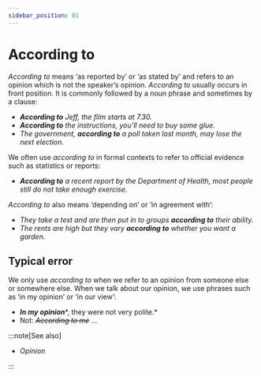 ```yaml
---
sidebar_position: 01
---
```


# According to

*According to* means ‘as reported by’ or ‘as stated by’ and refers to an opinion which is not the speaker’s opinion. *According to* usually occurs in front position. It is commonly followed by a noun phrase and sometimes by a clause:

- ***According to*** *Jeff, the film starts at 7.30.*
- ***According to*** *the instructions, you’ll need to buy some glue.*
- *The government, **according to** a poll taken last month, may lose the next election.*

We often use *according to* in formal contexts to refer to official evidence such as statistics or reports:

- ***According to*** *a recent report by the Department of Health, most people still do not take enough exercise.*

*According to* also means ‘depending on’ or ‘in agreement with’:

- *They take a test and are then put in to groups **according to** their ability.*
- *The rents are high but they vary **according to** whether you want a garden.*

## Typical error

We only use *according to* when we refer to an opinion from someone else or somewhere else. When we talk about our opinion, we use phrases such as ‘in my opinion’ or ‘in our view’:

- ***In my opinion****, they were not very polite.*
- Not: *~~According to me~~* …

:::note[See also]

- *Opinion*

:::
